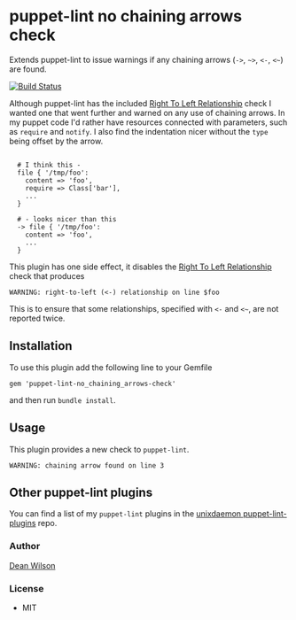 # puppet-lint no chaining arrows check

Extends puppet-lint to issue warnings if any chaining arrows
(`->`, `~>`, `<-`, `<~`) are found.

[![Build Status](https://travis-ci.org/deanwilson/puppet-lint-no_chaining_arrows-check.svg?branch=master)](https://travis-ci.org/deanwilson/puppet-lint-no_chaining_arrows-check)

Although puppet-lint has the included
[Right To Left Relationship](http://puppet-lint.com/checks/right_to_left_relationship/)
check I wanted one that went further and warned on any use of chaining
arrows. In my puppet code I'd rather have resources connected with
parameters, such as `require` and `notify`. I also find the indentation nicer
without the `type` being offset by the arrow.

```puppet

  # I think this -
  file { '/tmp/foo':
    content => 'foo',
    require => Class['bar'],
    ...
  }

  # - looks nicer than this
  -> file { '/tmp/foo':
    content => 'foo',
    ...
  }
```

This plugin has one side effect, it disables the
[Right To Left Relationship](http://puppet-lint.com/checks/right_to_left_relationship/)
check that produces

    WARNING: right-to-left (<-) relationship on line $foo

This is to ensure that some relationships, specified with
`<-` and `<~`, are not reported twice.

## Installation

To use this plugin add the following line to your Gemfile

    gem 'puppet-lint-no_chaining_arrows-check'

and then run `bundle install`.

## Usage

This plugin provides a new check to `puppet-lint`.

    WARNING: chaining arrow found on line 3

## Other puppet-lint plugins

You can find a list of my `puppet-lint` plugins in the
[unixdaemon puppet-lint-plugins](https://github.com/deanwilson/unixdaemon-puppet-lint-plugins) repo.

### Author

[Dean Wilson](https://www.unixdaemon.net)

### License

 * MIT
